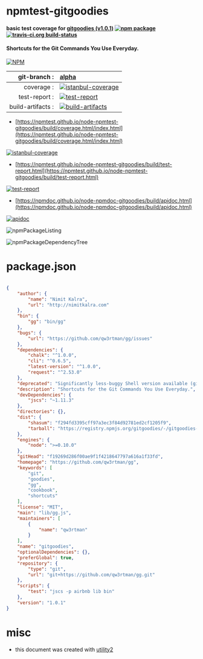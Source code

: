 # npmtest-gitgoodies

#### basic test coverage for  [gitgoodies (v1.0.1)](https://github.com/qw3rtman/gg)  [![npm package](https://img.shields.io/npm/v/npmtest-gitgoodies.svg?style=flat-square)](https://www.npmjs.org/package/npmtest-gitgoodies) [![travis-ci.org build-status](https://api.travis-ci.org/npmtest/node-npmtest-gitgoodies.svg)](https://travis-ci.org/npmtest/node-npmtest-gitgoodies)

#### Shortcuts for the Git Commands You Use Everyday.

[![NPM](https://nodei.co/npm/gitgoodies.png?downloads=true&downloadRank=true&stars=true)](https://www.npmjs.com/package/gitgoodies)

| git-branch : | [alpha](https://github.com/npmtest/node-npmtest-gitgoodies/tree/alpha)|
|--:|:--|
| coverage : | [![istanbul-coverage](https://npmtest.github.io/node-npmtest-gitgoodies/build/coverage.badge.svg)](https://npmtest.github.io/node-npmtest-gitgoodies/build/coverage.html/index.html)|
| test-report : | [![test-report](https://npmtest.github.io/node-npmtest-gitgoodies/build/test-report.badge.svg)](https://npmtest.github.io/node-npmtest-gitgoodies/build/test-report.html)|
| build-artifacts : | [![build-artifacts](https://npmtest.github.io/node-npmtest-gitgoodies/glyphicons_144_folder_open.png)](https://github.com/npmtest/node-npmtest-gitgoodies/tree/gh-pages/build)|

- [https://npmtest.github.io/node-npmtest-gitgoodies/build/coverage.html/index.html](https://npmtest.github.io/node-npmtest-gitgoodies/build/coverage.html/index.html)

[![istanbul-coverage](https://npmtest.github.io/node-npmtest-gitgoodies/build/screenCapture.buildCi.browser.%252Ftmp%252Fbuild%252Fcoverage.lib.html.png)](https://npmtest.github.io/node-npmtest-gitgoodies/build/coverage.html/index.html)

- [https://npmtest.github.io/node-npmtest-gitgoodies/build/test-report.html](https://npmtest.github.io/node-npmtest-gitgoodies/build/test-report.html)

[![test-report](https://npmtest.github.io/node-npmtest-gitgoodies/build/screenCapture.buildCi.browser.%252Ftmp%252Fbuild%252Ftest-report.html.png)](https://npmtest.github.io/node-npmtest-gitgoodies/build/test-report.html)

- [https://npmdoc.github.io/node-npmdoc-gitgoodies/build/apidoc.html](https://npmdoc.github.io/node-npmdoc-gitgoodies/build/apidoc.html)

[![apidoc](https://npmdoc.github.io/node-npmdoc-gitgoodies/build/screenCapture.buildCi.browser.%252Ftmp%252Fbuild%252Fapidoc.html.png)](https://npmdoc.github.io/node-npmdoc-gitgoodies/build/apidoc.html)

![npmPackageListing](https://npmtest.github.io/node-npmtest-gitgoodies/build/screenCapture.npmPackageListing.svg)

![npmPackageDependencyTree](https://npmtest.github.io/node-npmtest-gitgoodies/build/screenCapture.npmPackageDependencyTree.svg)



# package.json

```json

{
    "author": {
        "name": "Nimit Kalra",
        "url": "http://nimitkalra.com"
    },
    "bin": {
        "gg": "bin/gg"
    },
    "bugs": {
        "url": "https://github.com/qw3rtman/gg/issues"
    },
    "dependencies": {
        "chalk": "^1.0.0",
        "cli": "^0.6.5",
        "latest-version": "^1.0.0",
        "request": "^2.53.0"
    },
    "deprecated": "Significantly less-buggy Shell version available (git.io/gitgoodies).",
    "description": "Shortcuts for the Git Commands You Use Everyday.",
    "devDependencies": {
        "jscs": "~1.11.3"
    },
    "directories": {},
    "dist": {
        "shasum": "f294fd3395cff97a3ec3f84d92781ed2cf1205f9",
        "tarball": "https://registry.npmjs.org/gitgoodies/-/gitgoodies-1.0.1.tgz"
    },
    "engines": {
        "node": ">=0.10.0"
    },
    "gitHead": "f19269d286f00ae9f1f4218647797a616a1f33fd",
    "homepage": "https://github.com/qw3rtman/gg",
    "keywords": [
        "git",
        "goodies",
        "gg",
        "cookbook",
        "shortcuts"
    ],
    "license": "MIT",
    "main": "lib/gg.js",
    "maintainers": [
        {
            "name": "qw3rtman"
        }
    ],
    "name": "gitgoodies",
    "optionalDependencies": {},
    "preferGlobal": true,
    "repository": {
        "type": "git",
        "url": "git+https://github.com/qw3rtman/gg.git"
    },
    "scripts": {
        "test": "jscs -p airbnb lib bin"
    },
    "version": "1.0.1"
}
```



# misc
- this document was created with [utility2](https://github.com/kaizhu256/node-utility2)
